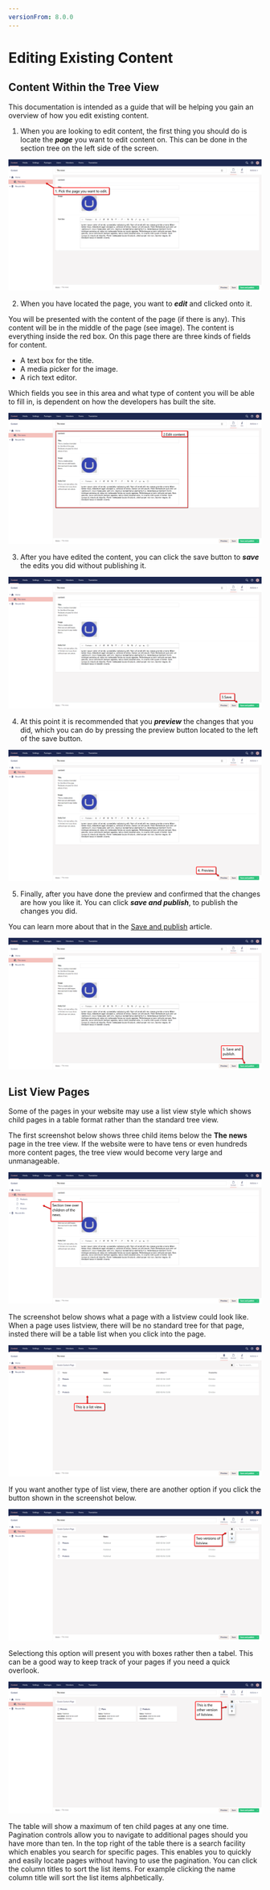 ```yaml
---
versionFrom: 8.0.0
---
```


# Editing Existing Content

## Content Within the Tree View

This documentation is intended as a guide that will be helping you gain an overview of how you edit existing content.

1.	When you are looking to edit content, the first thing you should do is locate the ***page*** you want to edit content on. This can be done in the section tree on the left side of the screen.

![Pick the page you want to edit in the section tree.](images/Pick-page.png)

2.	When you have located the page, you want to ***edit*** and clicked onto it.

You will be presented with the content of the page (if there is any). 
This content will be in the middle of the page (see image). The content is everything inside the red box. On this page there are three kinds of fields for content.
- A text box for the title.
- A media picker for the image.
- A rich text editor.

Which fields you see in this area and what type of content you will be able to fill in, is dependent on how the developers has built the site.

![This shows the content on the middle of the page.](images/Edit-content.png)

3.	After you have edited the content, you can click the save button to ***save*** the edits you did without publishing it.

![This shows the save button in the buttom left of the screen.](images/Save.png)

4.	At this point it is recommended that you ***preview*** the changes that you did, which you can do by pressing the preview button located to the left of the save button.

![This shows the preview button next to the save button.](images/Preview.png)

5.	Finally, after you have done the preview and confirmed that the changes are how you like it.
You can click ***save and publish***, to publish the changes you did.

You can learn more about that in the [Save and publish](../Creating-Saving-and-Publishing-Content) article.

![This shows the save and publish button.](images/Save-publish.png)


## List View Pages

Some of the pages in your website may use a list view style which shows child pages in a table format rather than the standard tree view.

The first screenshot below shows three child items below the **The news** page in the tree view. If the website were to have tens or even hundreds more content pages, the tree view would become very large and unmanageable.

![Shows the standard tree view.](images/Non-listview.png)

The screenshot below shows what a page with a listview could look like.
When a page uses listview, there will be no standard tree for that page, insted there will be a table list when you click into the page.

![Shows the regular listview.](images/List-view.png)

If you want another type of list view, there are another option if you click the button shown in the screenshot below.

![Shows the options for listview.](images/Options-for-listview.png)

Selectiong this option will present you with boxes rather then a tabel.
This can be a good way to keep track of your pages if you need a quick overlook.

![Shows the other option for listview.](images/Other-version-of-listview.png)


The table will show a maximum of ten child pages at any one time. Pagination controls allow you to navigate to additional pages should you have more than ten. In the top right of the table there is a search facility which enables you search for specific pages. This enables you to quickly and easily locate pages without having to use the pagination. You can click the column titles to sort the list items. For example clicking the name column title will sort the list items alphbetically.
